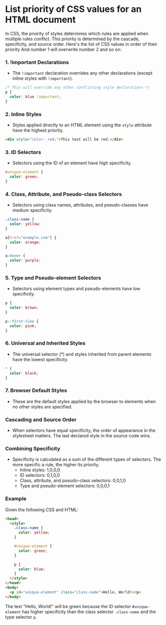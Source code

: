 # List priority of CSS values for an HTML document
In CSS, the priority of styles determines which rules are applied when multiple rules conflict. This priority is determined by the cascade, specificity, and source order. Here's the list of CSS values in order of their priority And number 1 will overwrite number 2 and so on:

### 1. **!important Declarations**
- The `!important` declaration overrides any other declarations (except inline styles with `!important`).
```css
/* This will override any other conflicting style declarations */
p {
  color: blue !important;
}
```
### 2. **Inline Styles**
- Styles applied directly to an HTML element using the `style` attribute have the highest priority.
```html
<div style="color: red;">This text will be red.</div>
```

### 3. **ID Selectors**
- Selectors using the ID of an element have high specificity.
```css
#unique-element {
  color: green;
}
```

### 4. **Class, Attribute, and Pseudo-class Selectors**
- Selectors using class names, attributes, and pseudo-classes have medium specificity.
```css
.class-name {
  color: yellow;
}

a[href="example.com"] {
  color: orange;
}

a:hover {
  color: purple;
}
```

### 5. **Type and Pseudo-element Selectors**
- Selectors using element types and pseudo-elements have low specificity.
```css
p {
  color: brown;
}

p::first-line {
  color: pink;
}
```

### 6. **Universal and Inherited Styles**
- The universal selector (*) and styles inherited from parent elements have the lowest specificity.
```css
* {
  color: black;
}
```

### 7. **Browser Default Styles**
- These are the default styles applied by the browser to elements when no other styles are specified.

### Cascading and Source Order
- When selectors have equal specificity, the order of appearance in the stylesheet matters. The last declared style in the source code wins.

### Combining Specificity
- Specificity is calculated as a sum of the different types of selectors. The more specific a rule, the higher its priority.
  - Inline styles: 1,0,0,0
  - ID selectors: 0,1,0,0
  - Class, attribute, and pseudo-class selectors: 0,0,1,0
  - Type and pseudo-element selectors: 0,0,0,1

### Example
Given the following CSS and HTML:
```html
<head>
  <style>
    .class-name {
      color: yellow;
    }

    #unique-element {
      color: green;
    }

    p {
      color: blue;
    }
  </style>
</head>
<body>
  <p id="unique-element" class="class-name">Hello, World!</p>
</body>
```

The text "Hello, World!" will be green because the ID selector `#unique-element` has higher specificity than the class selector `.class-name` and the type selector `p`.